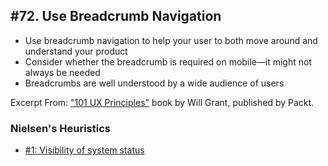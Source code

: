 ## #72. Use Breadcrumb Navigation
-  Use breadcrumb navigation to help your user to both move around and understand your product
-  Consider whether the breadcrumb is required on mobile—it might not always be needed
-  Breadcrumbs are well understood by a wide audience of users

Excerpt From: ["101 UX Principles"](https://www.packtpub.com/web-development/101-ux-principles) book by Will Grant, published by Packt.

### Nielsen's Heuristics
- [#1: Visibility of system status](https://github.com/fullcircle23/fullcircle23.github.io/blob/master/2020/ui-ux/ui-ux-principles-and-best-practices.md#1-visibility-of-system-status)

